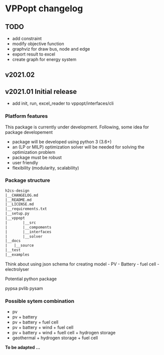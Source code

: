 
# VPPopt changelog

## TODO

- add constraint
- modify objective function
- graphviz for draw bus, node and edge
- export result to excel
- create graph for energy system

## v2021.02

## v2021.01 Initial release

- add init, run, excel_reader to vppopt/interfaces/cli

### Platform features

This package is currently under development. Following, some idea for package developement

- package will be developed using python 3 (3.6+)
- an (LP or MILP) optimization solver will be needed for solving the optimization problem
- package must be robust
- user friendly
- flexibility (modularity, scalability)

### Package structure

```txt
h2cs-design
|__CHANGELOG.md
|__README.md
|__LICENSE.md
|__requirements.txt
|__setup.py
|__vppopt
|       |__src
|       |__compoments
|       |__interfaces
|       |__solver
|__docs
|   |__source
|__test
|__examples
```

Think about using  json schema for creating model
    - PV
    - Battery
    - fuel cell
    - electrolyser
  
Potential python package

pypsa
pvlib
pysam

### Possible sytem combination

- pv
- pv + battery
- pv + battery + fuel cell
- pv + battery + wind + fuel cell
- pv + battery + wind + fuell cell + hydrogen storage
- geothermal + hydrogen storage + fuel cell
  
**To be adapted ...**